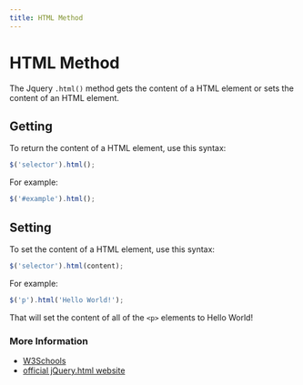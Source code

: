 ```yaml
---
title: HTML Method
---
```


# HTML Method
The Jquery `.html()` method gets the content of a HTML element or sets the content of an HTML element. 

## Getting
To return the content of a HTML element, use this syntax:
```javascript
$('selector').html();
```

For example:
```javascript
$('#example').html();
```

## Setting
To set the content of a HTML element, use this syntax:
```javascript
$('selector').html(content);
```

For example:
```javascript
$('p').html('Hello World!');
```

That will set the content of all of the `<p>` elements to Hello World!

### More Information

* [W3Schools](https://www.w3schools.com/jquery/html_html.asp)
* [official jQuery.html website](http://api.jquery.com/html/)

